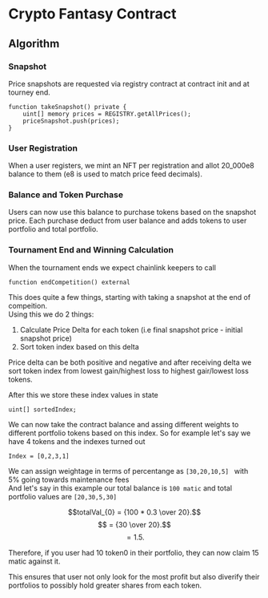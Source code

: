# Crypto Fantasy Contract

## Algorithm

### Snapshot

Price snapshots are requested via registry contract at contract init and at tourney end.

```
function takeSnapshot() private {
    uint[] memory prices = REGISTRY.getAllPrices();
    priceSnapshot.push(prices);
}
```

### User Registration

When a user registers, we mint an NFT per registration and allot 20_000e8 balance to them (e8 is used to match price feed decimals).

### Balance and Token Purchase

Users can now use this balance to purchase tokens based on the snapshot price. Each purchase deduct from user balance and adds tokens to user portfolio and total portfolio.

### Tournament End and Winning Calculation

When the tournament ends we expect chainlink keepers to call

```
function endCompetition() external
```

This does quite a few things, starting with taking a snapshot at the end of compeition. <br>
Using this we do 2 things:

1. Calculate Price Delta for each token (i.e final snapshot price - initial snapshot price)
2. Sort token index based on this delta

Price delta can be both positive and negative and after receiving delta we sort token index from lowest gain/highest loss to highest gair/lowest loss tokens.

After this we store these index values in state

```
uint[] sortedIndex;
```

We can now take the contract balance and assing different weights to different portfolio tokens based on this index. So for example let's say we have 4 tokens and the indexes turned out

```
Index = [0,2,3,1]
```

We can assign weightage in terms of percentange as `[30,20,10,5] ` with 5% going towards maintenance fees <br>
And let's say in this example our total balance is `100 matic` and total portfolio values are `[20,30,5,30]`

$$totalVal_{0} = {100 * 0.3 \over 20}.$$
$$ = {30 \over 20}.$$
$$ = {1.5}.$$

Therefore, if you user had 10 token0 in their portfolio, they can now claim 15 matic against it.

This ensures that user not only look for the most profit but also diverify their portfolios to possibly hold greater shares from each token.
